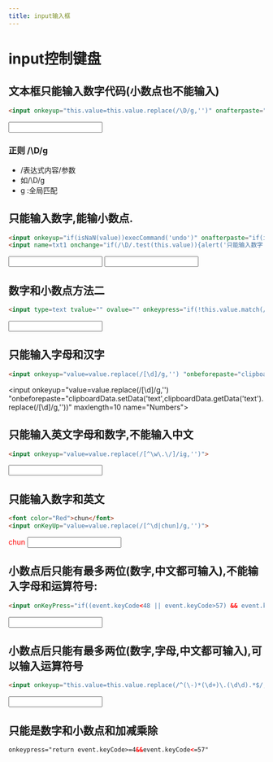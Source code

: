 ```yaml
---
title: input输入框
---
```


# input控制键盘

## 文本框只能输入数字代码(小数点也不能输入) 
``` html
<input onkeyup="this.value=this.value.replace(/\D/g,'')" onafterpaste="this.value=this.value.replace(/\D/g,'')"> 

```
<input onkeyup="this.value=this.value.replace(/\D/g,'')" onafterpaste="this.value=this.value.replace(/\D/g,'')"> 

### 正则 /\D/g
- /表达式内容/参数
- 如/\D/g
- g :全局匹配

## 只能输入数字,能输小数点. 
``` html
<input onkeyup="if(isNaN(value))execCommand('undo')" onafterpaste="if(isNaN(value))execCommand('undo')"> 
<input name=txt1 onchange="if(/\D/.test(this.value)){alert('只能输入数字');this.value='';}"> 

```
<input onkeyup="if(isNaN(value))execCommand('undo')" onafterpaste="if(isNaN(value))execCommand('undo')"> 
<input name=txt1 onchange="if(/\D/.test(this.value)){alert('只能输入数字');this.value='';}"> 

## 数字和小数点方法二 

``` html
<input type=text tvalue="" ovalue="" onkeypress="if(!this.value.match(/^[\+\-]?\d*?\.?\d*?$/))this.value=this.t_value;else this.tvalue=this.value;if(this.value.match(/^(?:[\+\-]?\d+(?:\.\d+)?)?$/))this.ovalue=this.value" onkeyup="if(!this.value.match(/^[\+\-]?\d*?\.?\d*?$/))this.value=this.t_value;else this.tvalue=this.value;if(this.value.match(/^(?:[\+\-]?\d+(?:\.\d+)?)?$/))this.ovalue=this.value" onblur="if(!this.value.match(/^(?:[\+\-]?\d+(?:\.\d+)?|\.\d*?)?$/))this.value=this.o_value;else{if(this.value.match(/^\.\d+$/))this.value=0+this.value;if(this.value.match(/^\.$/))this.value=0;this.ovalue=this.value}">

```

<input type=text tvalue="" ovalue="" onkeypress="if(!this.value.match(/^[\+\-]?\d*?\.?\d*?$/))this.value=this.t_value;else this.tvalue=this.value;if(this.value.match(/^(?:[\+\-]?\d+(?:\.\d+)?)?$/))this.ovalue=this.value" onkeyup="if(!this.value.match(/^[\+\-]?\d*?\.?\d*?$/))this.value=this.t_value;else this.tvalue=this.value;if(this.value.match(/^(?:[\+\-]?\d+(?:\.\d+)?)?$/))this.ovalue=this.value" onblur="if(!this.value.match(/^(?:[\+\-]?\d+(?:\.\d+)?|\.\d*?)?$/))this.value=this.o_value;else{if(this.value.match(/^\.\d+$/))this.value=0+this.value;if(this.value.match(/^\.$/))this.value=0;this.ovalue=this.value}">

## 只能输入字母和汉字 
``` html
<input onkeyup="value=value.replace(/[\d]/g,'') "onbeforepaste="clipboardData.setData('text',clipboardData.getData('text').replace(/[\d]/g,''))" maxlength=10 name="Numbers"> 

```

<input onkeyup="value=value.replace(/[\d]/g,'') "onbeforepaste="clipboardData.setData('text',clipboardData.getData('text').replace(/[\d]/g,''))" maxlength=10 name="Numbers"> 

## 只能输入英文字母和数字,不能输入中文 

``` html
<input onkeyup="value=value.replace(/[^\w\.\/]/ig,'')"> 

```

<input onkeyup="value=value.replace(/[^\w\.\/]/ig,'')"> 

## 只能输入数字和英文

``` html
<font color="Red">chun</font> 
<input onKeyUp="value=value.replace(/[^\d|chun]/g,'')"> 

```
<font color="Red">chun</font> 
<input onKeyUp="value=value.replace(/[^\d|chun]/g,'')"> 

## 小数点后只能有最多两位(数字,中文都可输入),不能输入字母和运算符号: 

``` html
<input onKeyPress="if((event.keyCode<48 || event.keyCode>57) && event.keyCode!=46 || /\.\d\d$/.test(value))event.returnValue=false"> 

```

<input onKeyPress="if((event.keyCode<48 || event.keyCode>57) && event.keyCode!=46 || /\.\d\d$/.test(value))event.returnValue=false"> 

## 小数点后只能有最多两位(数字,字母,中文都可输入),可以输入运算符号

``` html
<input onkeyup="this.value=this.value.replace(/^(\-)*(\d+)\.(\d\d).*$/,'$1$2.$3')"> 


```

<input onkeyup="this.value=this.value.replace(/^(\-)*(\d+)\.(\d\d).*$/,'$1$2.$3')"> 

## 只能是数字和小数点和加减乘除
``` html
onkeypress="return event.keyCode>=4&&event.keyCode<=57"

```